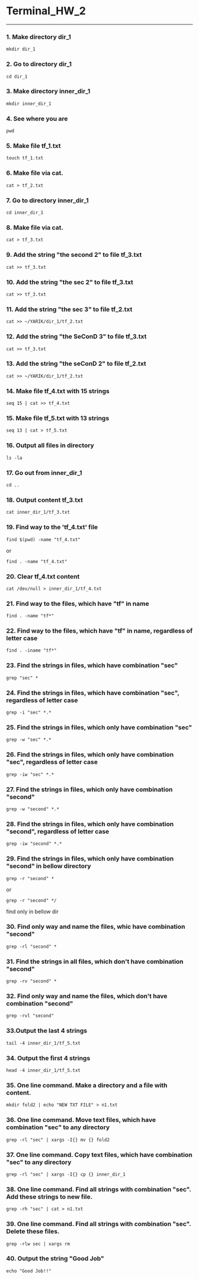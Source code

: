 # Terminal_HW_2

_____
### 1. Make directory dir_1
    mkdir dir_1
### 2. Go to directory dir_1
    сd dir_1
### 3. Make directory inner_dir_1
    mkdir inner_dir_1
### 4. See where you are
    pwd
### 5. Make file tf_1.txt
    touch tf_1.txt
### 6. Make file via cat.
    cat > tf_2.txt
### 7. Go to directory inner_dir_1
    cd inner_dir_1
### 8. Make file via cat.
    cat > tf_3.txt
### 9. Add the string "the second 2" to file tf_3.txt
    cat >> tf_3.txt
### 10. Add the string "the sec 2" to file tf_3.txt 
    cat >> tf_3.txt
### 11. Add the string "the sec 3" to file tf_2.txt
    cat >> ~/YARIK/dir_1/tf_2.txt
### 12. Add the string "the SeConD 3" to file tf_3.txt
    cat >> tf_3.txt
### 13. Add the string "the seConD 2" to file tf_2.txt
    cat >> ~/YARIK/dir_1/tf_2.txt
### 14. Make file tf_4.txt with 15 strings
    seq 15 | cat >> tf_4.txt
### 15. Make file tf_5.txt with 13 strings
    seq 13 | cat > tf_5.txt
### 16. Output all files in directory
    ls -la
### 17. Go out from inner_dir_1
    cd ..
### 18. Output content tf_3.txt
    cat inner_dir_1/tf_3.txt
### 19. Find way to the 'tf_4.txt' file
    find $(pwd) -name "tf_4.txt" 
or

    find . -name "tf_4.txt"    
### 20. Clear tf_4.txt content
    cat /dev/null > inner_dir_1/tf_4.txt
### 21. Find way to the files, which have "tf" in name 
    find . -name "tf*"
### 22. Find way to the files, which have "tf" in name, regardless of letter case
    find . -iname "tf*"
### 23. Find the strings in files, which have combination "sec"
    grep "sec" *
### 24. Find the strings in files, which have combination "sec", regardless of letter case
    grep -i "sec" *.*
### 25. Find the strings in files, which only have combination "sec"
    grep -w "sec" *.*
### 26. Find the strings in files, which only have combination "sec", regardless of letter case
    grep -iw "sec" *.*
### 27. Find the strings in files, which only have combination "second"
    grep -w "second" *.*
### 28. Find the strings in files, which only have combination "second", regardless of letter case
    grep -iw "second" *.*
### 29. Find the strings in files, which only have combination "second" in bellow directory
    grep -r "second" *
    
or

    grep -r "second" */
find only in bellow dir
### 30. Find only way and name the files, whic have combination "second"
    grep -rl "second" *
### 31. Find the strings in all files, which don't have combination "second"
    grep -rv "second" *
### 32. Find only way and name the files, which don't have combination "second"
    grep -rvl "second"
### 33.Output the last 4 strings 
    tail -4 inner_dir_1/tf_5.txt
### 34. Output the first 4 strings
    head -4 inner_dir_1/tf_5.txt
### 35. One line command. Make a directory and a file with content.
    mkdir fold2 | echo "NEW TXT FILE" > n1.txt
### 36. One line command. Move text files, which have combination "sec" to any directory
    grep -rl "sec" | xargs -I{} mv {} fold2
### 37. One line command. Copy text files, which have combination "sec" to any directory
    grep -rl "sec" | xargs -I{} cp {} inner_dir_1
### 38. One line command. Find all strings with combination "sec". Add these strings to new file.
    grep -rh "sec" | cat > n1.txt
### 39. One line command. Find all strings with combination "sec". Delete these files.
    grep -rlw sec | xargs rm
### 40. Output the string "Good Job"
    echo "Good Job!!"
    
    

 
